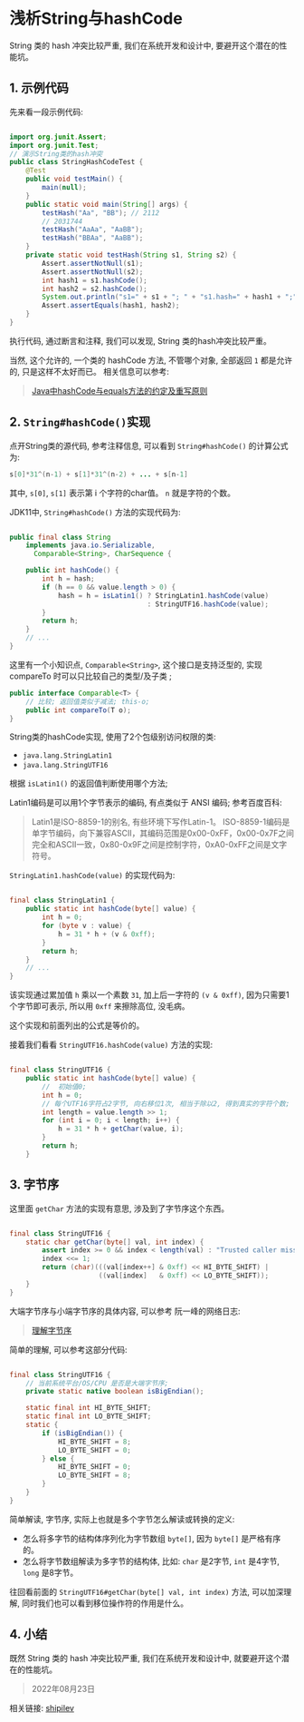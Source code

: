# 浅析String与hashCode

 String 类的 hash 冲突比较严重, 我们在系统开发和设计中, 要避开这个潜在的性能坑。

## 1. 示例代码

先来看一段示例代码:

```java

import org.junit.Assert;
import org.junit.Test;
// 演示String类的hash冲突
public class StringHashCodeTest {
    @Test
    public void testMain() {
        main(null);
    }
    public static void main(String[] args) {
        testHash("Aa", "BB"); // 2112
        // 2031744
        testHash("AaAa", "AaBB");
        testHash("BBAa", "AaBB");
    }
    private static void testHash(String s1, String s2) {
        Assert.assertNotNull(s1);
        Assert.assertNotNull(s2);
        int hash1 = s1.hashCode();
        int hash2 = s2.hashCode();
        System.out.println("s1=" + s1 + "; " + "s1.hash=" + hash1 + ";" + " s2=" + s1 + "; " + "s2.hash=" + hash2);
        Assert.assertEquals(hash1, hash2);
    }
}

```

执行代码, 通过断言和注释, 我们可以发现, String 类的hash冲突比较严重。 

当然, 这个允许的, 一个类的 hashCode 方法, 不管哪个对象, 全部返回 `1` 都是允许的, 只是这样不太好而已。 相关信息可以参考:

> [Java中hashCode与equals方法的约定及重写原则](https://renfufei.blog.csdn.net/article/details/14163329)


## 2. `String#hashCode()`实现

点开String类的源代码, 参考注释信息, 可以看到 `String#hashCode()` 的计算公式为:

```java
s[0]*31^(n-1) + s[1]*31^(n-2) + ... + s[n-1]
```

其中, `s[0]`, `s[1]` 表示第 i 个字符的char值。 `n` 就是字符的个数。

JDK11中, `String#hashCode()` 方法的实现代码为:

```java

public final class String
    implements java.io.Serializable,
      Comparable<String>, CharSequence {

    public int hashCode() {
        int h = hash;
        if (h == 0 && value.length > 0) {
            hash = h = isLatin1() ? StringLatin1.hashCode(value)
                                  : StringUTF16.hashCode(value);
        }
        return h;
    }
    // ...
}    
```

这里有一个小知识点, `Comparable<String>`, 这个接口是支持泛型的, 实现 compareTo 时可以只比较自己的类型/及子类 ; 

```java
public interface Comparable<T> {
    // 比较; 返回值类似于减法; this-o; 
    public int compareTo(T o);
}
```

String类的hashCode实现, 使用了2个包级别访问权限的类:

- `java.lang.StringLatin1`
- `java.lang.StringUTF16`


根据 `isLatin1()` 的返回值判断使用哪个方法;

Latin1编码是可以用1个字节表示的编码, 有点类似于 ANSI 编码;  参考百度百科:

> Latin1是ISO-8859-1的别名, 有些环境下写作Latin-1。 ISO-8859-1编码是单字节编码，向下兼容ASCII，其编码范围是0x00-0xFF，0x00-0x7F之间完全和ASCII一致，0x80-0x9F之间是控制字符，0xA0-0xFF之间是文字符号。


`StringLatin1.hashCode(value)` 的实现代码为:

```java

final class StringLatin1 {
    public static int hashCode(byte[] value) {
        int h = 0;
        for (byte v : value) {
            h = 31 * h + (v & 0xff);
        }
        return h;
    }
    // ...
}
```

该实现通过累加值 `h` 乘以一个素数 `31`, 加上后一字符的  `(v & 0xff)`, 因为只需要1个字节即可表示, 所以用 `0xff` 来擦除高位, 没毛病。

这个实现和前面列出的公式是等价的。


接着我们看看 `StringUTF16.hashCode(value)` 方法的实现: 


```java

final class StringUTF16 {
    public static int hashCode(byte[] value) {
        //  初始值0;
        int h = 0;
        // 每个UTF16字符占2字节, 向右移位1次, 相当于除以2, 得到真实的字符个数;
        int length = value.length >> 1;
        for (int i = 0; i < length; i++) {
            h = 31 * h + getChar(value, i);
        }
        return h;
    }
```

## 3. 字节序

这里面 `getChar` 方法的实现有意思, 涉及到了字节序这个东西。

```java

final class StringUTF16 {
    static char getChar(byte[] val, int index) {
        assert index >= 0 && index < length(val) : "Trusted caller missed bounds check";
        index <<= 1;
        return (char)(((val[index++] & 0xff) << HI_BYTE_SHIFT) |
                      ((val[index]   & 0xff) << LO_BYTE_SHIFT));
    }
}
```

大端字节序与小端字节序的具体内容, 可以参考 阮一峰的网络日志:

> [理解字节序](https://www.ruanyifeng.com/blog/2016/11/byte-order.html)

简单的理解, 可以参考这部分代码:

```java

final class StringUTF16 {
    // 当前系统平台/OS/CPU 是否是大端字节序;
    private static native boolean isBigEndian();

    static final int HI_BYTE_SHIFT;
    static final int LO_BYTE_SHIFT;
    static {
        if (isBigEndian()) {
            HI_BYTE_SHIFT = 8;
            LO_BYTE_SHIFT = 0;
        } else {
            HI_BYTE_SHIFT = 0;
            LO_BYTE_SHIFT = 8;
        }
    }
}
```

简单解读, 字节序, 实际上也就是多个字节怎么解读或转换的定义:

- 怎么将多字节的结构体序列化为字节数组 `byte[]`, 因为 `byte[]` 是严格有序的。
- 怎么将字节数组解读为多字节的结构体, 比如: `char` 是2字节, `int` 是4字节, `long` 是8字节。

往回看前面的 `StringUTF16#getChar(byte[] val, int index)` 方法, 可以加深理解, 同时我们也可以看到移位操作符的作用是什么。

## 4. 小结

既然 String 类的 hash 冲突比较严重, 我们在系统开发和设计中, 就要避开这个潜在的性能坑。

> 2022年08月23日


相关链接: [shipilev](https://twitter.com/shipilev)

